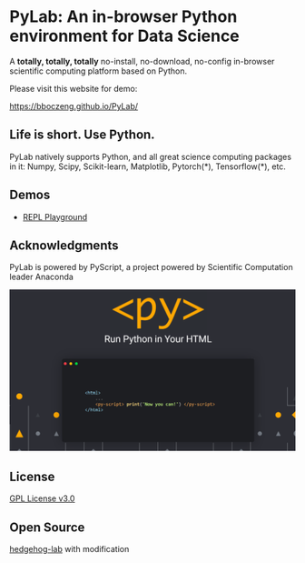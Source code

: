 
# PyLab: An in-browser Python environment for Data Science 
A **totally, totally, totally** no-install, no-download, no-config in-browser scientific computing platform based on Python. 

Please visit this website for demo:

https://bboczeng.github.io/PyLab/

## Life is short. Use Python. 
PyLab natively supports Python, and all great science computing packages in it: Numpy, Scipy, Scikit-learn, Matplotlib, Pytorch(\*), Tensorflow(\*), etc. 

## Demos
* [REPL Playground](https://bboczeng.github.io/PyLab/demo/repl.html)

## Acknowledgments 
PyLab is powered by PyScript, a project powered by Scientific Computation leader Anaconda 

![](imgs/pyscript.png)

## License

[GPL License v3.0](LICENSE)

## Open Source

[hedgehog-lab](https://github.com/Hedgehog-Computing/hedgehog-lab) with modification